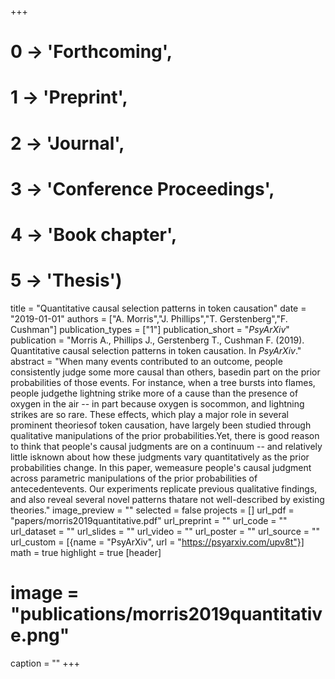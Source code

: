 +++
# 0 -> 'Forthcoming',
# 1 -> 'Preprint',
# 2 -> 'Journal',
# 3 -> 'Conference Proceedings',
# 4 -> 'Book chapter',
# 5 -> 'Thesis')

title = "Quantitative causal selection patterns in token causation"
date = "2019-01-01"
authors = ["A. Morris","J. Phillips","T. Gerstenberg","F. Cushman"]
publication_types = ["1"]
publication_short = "_PsyArXiv_"
publication = "Morris A., Phillips J., Gerstenberg T., Cushman F. (2019). Quantitative causal selection patterns in token causation. In _PsyArXiv_."
abstract = "When many events contributed to an outcome, people consistently judge some more causal than others, basedin part on the prior probabilities of those events. For instance, when a tree bursts into flames, people judgethe lightning strike more of a cause than the presence of oxygen in the air -- in part because oxygen is socommon, and lightning strikes are so rare. These effects, which play a major role in several prominent theoriesof token causation, have largely been studied through qualitative manipulations of the prior probabilities.Yet, there is good reason to think that people's causal judgments are on a continuum -- and relatively little isknown about how these judgments vary quantitatively as the prior probabilities change. In this paper, wemeasure people's causal judgment across parametric manipulations of the prior probabilities of antecedentevents. Our experiments replicate previous qualitative findings, and also reveal several novel patterns thatare not well-described by existing theories."
image_preview = ""
selected = false
projects = []
url_pdf = "papers/morris2019quantitative.pdf"
url_preprint = ""
url_code = ""
url_dataset = ""
url_slides = ""
url_video = ""
url_poster = ""
url_source = ""
url_custom = [{name = "PsyArXiv", url = "https://psyarxiv.com/upv8t"}]
math = true
highlight = true
[header]
# image = "publications/morris2019quantitative.png"
caption = ""
+++